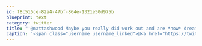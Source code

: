```yaml
---
id: f8c515ce-82a4-47bf-864e-1321e50d975b
blueprint: text
category: twitter
title: "'@mattashwood Maybe you really did work out and are *now* dreaming. And late for work."
caption: '<span class="username username_linked">@<a href="https://twitter.com/mattashwood" title="Matt Ashwood">mattashwood</a></span> Maybe you really did work out and are *now* dreaming. And late for work.'
---
```

